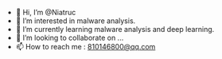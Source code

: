 - 👋 Hi, I’m @Niatruc
- 👀 I’m interested in malware analysis.
- 🌱 I’m currently learning malware analysis and deep learning.
- 💞️ I’m looking to collaborate on ...
- 📫 How to reach me : 810146800@qq.com

<!---
Niatruc/Niatruc is a ✨ special ✨ repository because its `README.md` (this file) appears on your GitHub profile.
You can click the Preview link to take a look at your changes.
--->
